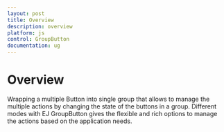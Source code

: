 ```yaml
---
layout: post
title: Overview
description: overview
platform: js
control: GroupButton
documentation: ug
---
```


# Overview

Wrapping a multiple Button into single group that allows to manage the multiple actions by changing the state of the buttons in a group. Different modes with EJ GroupButton gives the flexible and rich options to manage the actions based on the application needs.

